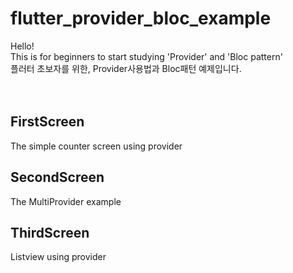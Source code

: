 # flutter_provider_bloc_example
Hello!<br>
This is for beginners to start studying 'Provider' and 'Bloc pattern'<br>
플러터 초보자를 위한, Provider사용법과 Bloc패턴 예제입니다.
<br><br><br>
<h2> FirstScreen </h2>
The simple counter screen using provider
<br>
<h2> SecondScreen </h2>
The MultiProvider example
<br>
<h2> ThirdScreen </h2>
Listview using provider
